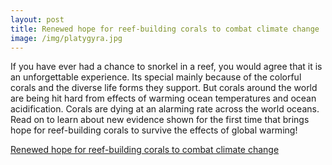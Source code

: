```yaml
---
layout: post
title: Renewed hope for reef-building corals to combat climate change
image: /img/platygyra.jpg
---
```


If you have ever had a chance to snorkel in a reef, you would agree that it is an unforgettable experience. Its special mainly because of the colorful corals and the diverse life forms they support. But corals around the world are being hit hard from effects of warming ocean temperatures and ocean acidification. Corals are dying at an alarming rate across the world oceans. Read on to learn about new evidence shown for the first time that brings hope for reef-building corals to survive the effects of global warming!


[Renewed hope for reef-building corals to combat climate change](https://oceanbites.org/renewed-hope-for-reef-building-corals-to-combat-climate-change)
